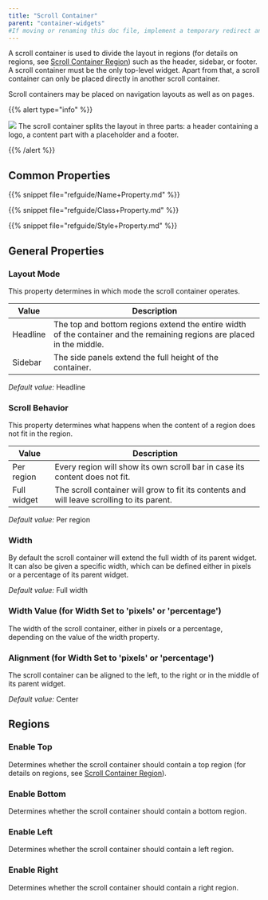 ```yaml
---
title: "Scroll Container"
parent: "container-widgets"
#If moving or renaming this doc file, implement a temporary redirect and let the respective team know they should update the URL in the product. See Mapping to Products for more details.
---
```


A scroll container is used to divide the layout in regions (for details on regions, see [Scroll Container Region](scroll-container-region)) such as the header, sidebar, or footer. A scroll container must be the only top-level widget. Apart from that, a scroll container can only be placed directly in another scroll container.

Scroll containers may be placed on navigation layouts as well as on pages.

{{% alert type="info" %}}

![](attachments/pages/scroll-container.PNG)
The scroll container splits the layout in three parts: a header containing a logo, a content part with a placeholder and a footer.

{{% /alert %}}

## Common Properties

{{% snippet file="refguide/Name+Property.md" %}}

{{% snippet file="refguide/Class+Property.md" %}}

{{% snippet file="refguide/Style+Property.md" %}}

## General Properties

### Layout Mode

This property determines in which mode the scroll container operates.

| Value | Description |
| --- | --- |
| Headline | The top and bottom regions extend the entire width of the container and the remaining regions are placed in the middle. |
| Sidebar | The side panels extend the full height of the container. |

_Default value:_ Headline

### Scroll Behavior

This property determines what happens when the content of a region does not fit in the region.

| Value | Description |
| --- | --- |
| Per region | Every region will show its own scroll bar in case its content does not fit. |
| Full widget | The scroll container will grow to fit its contents and will leave scrolling to its parent. |

_Default value:_ Per region

### Width

By default the scroll container will extend the full width of its parent widget. It can also be given a specific width, which can be defined either in pixels or a percentage of its parent widget.

_Default value:_ Full width

### Width Value (for Width Set to 'pixels' or 'percentage')

The width of the scroll container, either in pixels or a percentage, depending on the value of the width property.

### Alignment (for Width Set to 'pixels' or 'percentage')

The scroll container can be aligned to the left, to the right or in the middle of its parent widget.

_Default value:_ Center

## Regions

### Enable Top

Determines whether the scroll container should contain a top region (for details on regions, see [Scroll Container Region](scroll-container-region)).

### Enable Bottom

Determines whether the scroll container should contain a bottom region.

### Enable Left

Determines whether the scroll container should contain a left region.

### Enable Right

Determines whether the scroll container should contain a right region.
